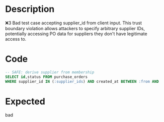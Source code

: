 # Description
❌3 Bad test case accepting supplier_id from client input. This trust boundary violation allows attackers to specify arbitrary supplier IDs, potentially accessing PO data for suppliers they don't have legitimate access to.

# Code
```sql
-- SAFE: derive supplier from membership
SELECT id,status FROM purchase_orders
WHERE supplier_id IN (:supplier_ids) AND created_at BETWEEN :from AND :to;
```

# Expected
bad